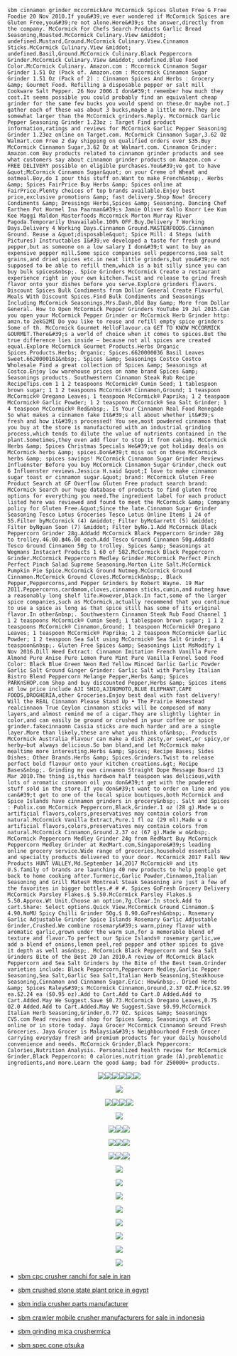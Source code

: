 
```
sbm cinnamon grinder mccormickAre McCormick Spices Gluten Free G Free Foodie 20 Nov 2010.If you&#39;ve ever wondered if McCormick Spices are Gluten Free,you&#39;re not alone.Here&#39;s the answer,directly from the company. McCormick For Chefs Search Products Garlic Bread Seasoning,Roasted.McCormick Culinary.View &middot; undefined.Mustard,Ground.McCormick Culinary.View.Cinnamon Sticks.McCormick Culinary.View &middot; undefined.Basil,Ground.McCormick Culinary.Black Peppercorn Grinder.McCormick Culinary.View &middot; undefined.Blue Food Color.McCormick Culinary. Amazon.com : Mccormick Cinnamon Sugar Grinder 1.51 Oz (Pack of. Amazon.com : Mccormick Cinnamon Sugar Grinder 1.51 Oz (Pack of 2) : Cinnamon Spices And Herbs : Grocery &amp; Gourmet Food. Refilling a disposable pepper or salt mill Cookware Salt Pepper. 26 Nov 2006.I don&#39;t remember how much they cost.It seems possible you could probably find an equivalent cheap grinder for the same few bucks you would spend on these.Or maybe not.I gather each of these was about 3 bucks,maybe a little more.They are somewhat larger than the McCormick grinders.Reply. McCormick Garlic Pepper Seasoning Grinder 1.23oz : Target Find product information,ratings and reviews for McCormick Garlic Pepper Seasoning Grinder 1.23oz online on Target.com. McCormick Cinnamon Sugar,3.62 Oz Walmart.com Free 2 day shipping on qualified orders over $35.Buy McCormick Cinnamon Sugar,3.62 Oz at Walmart.com. Cinnamon Grinder: Amazon.com Buy products related to cinnamon grinder products and see what customers say about cinnamon grinder products on Amazon.com ✓ FREE DELIVERY possible on eligible purchases.You&#39;ve got to have &quot;McCormick Cinnamon Sugar&quot; on your Creme of Wheat and oatmeal.Boy,do I pour this stuff on.Want to make French&nbsp;. Herbs &amp; Spices FairPrice Buy Herbs &amp; Spices online at FairPrice.Plenty choices of top brands available.Enjoy best price,exclusive promotions &amp; fast delivery.Shop Now! Grocery Condiments &amp; Dressings Herbs,Spices &amp; Seasoning. Dancing Chef Earthen Pot Hormel Ina Paarman&#39;s Jamie Oliver Kallo Knorr Lee Kum Kee Maggi Maldon Masterfoods Mccormick Morton Murray River Pagoda.Temporarily Unavailable.100% OFF.Buy.Delivery 7 Working Days.Delivery 4 Working Days.Cinnamon Ground.MASTERFOODS.Cinnamon Ground. Reuse a &quot;disposable&quot; Spice Mill: 4 Steps (with Pictures) Instructables I&#39;ve developed a taste for fresh ground pepper,but as someone on a low salary I don&#39;t want to buy an expensive pepper mill.Some spice companies sell peppercorns,sea salt grains,and dried spices etc.in neat little grinders,but you&#39;re not supposed to be able to refill them,which is a bit silly since you can buy bulk spices&nbsp;. Spice Grinders McCormick Create a restaurant experience right in your own kitchen.Twist and release to grind fresh flavor onto your dishes before you serve.Explore grinders flavors. Discount Spices Bulk Condiments from Dollar General Create Flavorful Meals With Discount Spices.Find Bulk Condiments and Seasonings Including McCormick Seasonings,Mrs.Dash,Old Bay &amp; More from Dollar General. How to Open McCormick Pepper Grinders YouTube 19 Jul 2015.Can you open your McCormick Pepper Grinder or McCormick Herb Grinder http: amzn.to 2ekG2MI Do you like to reuse and refill empty spice grinders Some of th. McCormick Gourmet HelloFlavour.ca GET TO KNOW MCCORMICK GOURMET.There&#39;s a world of choice when it comes to spices.But the true difference lies inside — because not all spices are created equal.Explore McCormick Gourmet Products.Herbs Organic Spices.Products.Herbs; Organic; Spices.6620000036 Basil Leaves Sweet.6620000161&nbsp;. Spices &amp; Seasonings Costco Costco Wholesale Find a great collection of Spices &amp; Seasonings at Costco.Enjoy low warehouse prices on name brand Spices &amp; Seasonings products. Southwestern Cinnamon Steak Rub Recipe RecipeTips.com 1 1 2 teaspoons McCormick® Cumin Seed; 1 tablespoon brown sugar; 1 1 2 teaspoons McCormick® Cinnamon,Ground; 1 teaspoon McCormick® Oregano Leaves; 1 teaspoon McCormick® Paprika; 1 2 teaspoon McCormick® Garlic Powder; 1 2 teaspoon McCormick® Sea Salt Grinder; 1 4 teaspoon McCormick® Red&nbsp;. Is Your Cinnamon Real Food Renegade So what makes a cinnamon fake It&#39;s all about whether it&#39;s fresh and how it&#39;s processed! You see,most powdered cinnamon that you buy at the store is manufactured with an industrial grinding process,which tends to dilute the value of nutrients contained in the plant.Sometimes,they even add flour to stop it from caking. McCormick Herbs &amp; Spices Christmas Specials We&#39;ve got holiday deals on McCormick herbs &amp; spices.Don&#39;t miss out on these McCormick herbs &amp; spices savings! McCormick Cinnamon Sugar Grinder Reviews Influenster Before you buy McCormick Cinnamon Sugar Grinder,check out 6 Influenster reviews.Jessica H.said &quot;I love to make cinnamon sugar toast or cinnamon sugar.&quot; brand: McCormick Gluten Free Product Search at GF Overflow Gluten Free product search brand: McCormick Search our huge database of products to find gluten free options for everything you need.The ingredient label for each product listed here was reviewed and found to meet the McCormick &amp; Company policy for Gluten Free.&quot;Since the late.Cinnamon Sugar Grinder Seasoning Tesco Lotus Groceries Tesco Lotus Online Items 1 24 of 55.Filter byMcCormick (4) &middot; Filter byMcGarrett (5) &middot; Filter byNguan Soon (7) &middot; Filter byNo.1.Add McCormick Black Peppercorn Grinder 28g.Addadd McCormick Black Peppercorn Grinder 28g to trolley.46.00.฿46.00 each.Add Tesco Ground Cinnamon 50g.Addadd Tesco Ground Cinnamon 50g to trolley. Spices &amp; Seasonings at Wegmans Instacart Products 1 60 of 582.McCormick Black Peppercorn Grinder.McCormick Peppercorn Medley Grinder.McCormick Perfect Pinch Perfect Pinch Salad Supreme Seasoning.Morton Lite Salt.McCormick Pumpkin Pie Spice.McCormick Ground Nutmeg.McCormick Ground Cinnamon.McCormick Ground Cloves.McCormick&nbsp;. Black Pepper,Peppercorns,and Pepper Grinders by Robert Wayne. 19 Mar 2011.Peppercorns,cardamom,cloves,cinnamon sticks,cumin,and nutmeg have a reasonably long shelf life.However,black.In fact,some of the larger spice companies,such as McCormick,actually recommend that you continue to use a spice as long as that spice still has some of its original flavor.In other&nbsp;. Southwestern Cinnamon Steak Rub Food Channel 1 1 2 teaspoons McCormick® Cumin Seed; 1 tablespoon brown sugar; 1 1 2 teaspoons McCormick® Cinnamon,Ground; 1 teaspoon McCormick® Oregano Leaves; 1 teaspoon McCormick® Paprika; 1 2 teaspoon McCormick® Garlic Powder; 1 2 teaspoon Sea Salt using McCormick® Sea Salt Grinder; 1 4 teaspoon&nbsp;. Gluten Free Spices &amp; Seasonings List MsModify 1 Nov 2016.Dill Weed Extract: Cinnamon Imitation French Vanilla Pure Almond Pure Anise Pure Lemon Pure Mint Pure Vanilla Fennel Seed Food Color: Black Blue Green Neon Red Yellow Minced Garlic Garlic Powder Garlic Salt Ground Ginger Grinder: Garlic Salt with Parsley Italian Bistro Blend Peppercorn Melange Pepper,Herbs &amp; Spices PARKnSHOP.com Shop and buy discounted Pepper,Herbs &amp; Spices items at low price include AJI SHIO,AJINOMOTO,BLUE ELEPHANT,CAPE FOODS,DROGHERIA,other Groceries.Enjoy best deal with fast delivery! Will the REAL Cinnamon Please Stand Up • The Prairie Homestead realcinnaon True Ceylon cinnamon sticks will be composed of many layers,and almost remind me of a cigar.They are slightly lighter in color,and can easily be ground or crushed in your coffee or spice grinder.fakecinnaomn Cassia sticks are much harder and are a single layer.More than likely,these are what you think of&nbsp;. Products McCormick Australia Flavour can make a dish zesty,or sweet,or spicy,or herby—but always delicious.So ban bland,and let McCormick make mealtime more interesting.Herbs &amp; Spices; Recipe Bases; Sides Dishes; Other Brands.Herbs &amp; Spices.Grinders.Twist to release perfect bold flavour onto your kitchen creations.&gt; Recipe Bases&nbsp;. Grinding my own cinnamon Straight Dope Message Board 13 Mar 2010.The thing is,this hardwon half teaspoon was delicious,with lots of aromatic cinnamon oil you don&#39;t get with the powdered stuff sold in the store.If you don&#39;t want to order on line and you can&#39;t get to one of the local spice boutiques,both McCormick and Spice Islands have cinnamon grinders in grocery&nbsp;. Salt and Spices : Publix.com McCormick Peppercorn,Black,Grinder.1 oz (28 g).Made w o artificial flavors,colors,preservatives may contain colors from natural.McCormick Vanilla Extract,Pure.1 fl oz (29 ml).Made w o artificial flavors,colors,preservatives may contain colors from natural.McCormick Cinnamon,Ground.2.37 oz (67 g).Made w o&nbsp;. McCormick Peppercorn Medley Grinder 24g from RedMart Buy McCormick Peppercorn Medley Grinder at RedMart.com,Singapore&#39;s leading online grocery service.Wide range of groceries,household essentials and specialty products delivered to your door. McCormick 2017 Fall New Products HUNT VALLEY,Md.September 14,2017 McCormick® and its U.S.family of brands are launching 40 new products to help people get back to home cooking after.Turmeric,Garlic Powder,Cinnamon,Italian Seasoning and Grill Mates® Montreal Steak Seasoning are just a few of the favorites in bigger bottles.# # #. Spices GoFresh Grocery Delivery McCormick Parsley Flakes.$ 5.50.McCormick Parsley Flakes.$ 5.50.Approx.Wt Unit.Choose an option,7g.Clear.In stock.Add to cart.Share: Select options.Quick View.McCormick Ground Cinnamon.$ 4.90.NoMU Spicy Chilli Grinder 50g.$ 8.90.GoFresh&nbsp;. Rosemary Garlic Adjustable Grinder Spice Islands Rosemary Garlic Adjustable Grinder,Crushed.We combine rosemary&#39;s warm,piney flavor with aromatic garlic,grown under the warm sun,for a memorable blend of texture and flavor.To perfect our Spice Islands® rosemary garlic,we add a blend of onions,lemon peel,red pepper and other spices to give it depth as well as&nbsp;. McCormick Black Peppercorn and Sea Salt Grinders Bite of the Best 20 Jan 2010.A review of McCormick Black Peppercorn and Sea Salt Grinders by the Bite of the Best team.Grinder varieties include: Black Peppercorn,Peppercorn Medley,Garlic Pepper Seasoning,Sea Salt,Garlic Sea Salt,Italian Herb Seasoning,Steakhouse Seasoning,Cinnamon and Cinnamon Sugar.Eric: How&nbsp;. Dried Herbs &amp; Spices Raley&#39;s McCormick Cinnamon,Ground,2.37 OZ.Price.$2.99 ea.$2.24 ea ($0.95 oz).Add to Cart.Add to Cart.0 Added.Add to Cart.Added.May We Suggest.Save $0.73.McCormick Oregano Leaves,0.75 OZ.0 Added.Add to Cart.Added.May We Suggest.Save $0.99.McCormick Italian Herb Seasoning,Grinder,0.77 OZ. Spices &amp; Seasonings CVS.com Read reviews and shop for Spices &amp; Seasonings at CVS online or in store today. Jaya Grocer McCormick Cinnamon Ground Fresh Groceries. Jaya Grocer is Malaysia&#39;s Neighbourhood Fresh Grocer carrying everyday fresh and premium products for your daily household convenience and needs. McCormick Grinder,Black Peppercorn: Calories,Nutrition Analysis. Personalized health review for McCormick Grinder,Black Peppercorn: 0 calories,nutrition grade (A),problematic ingredients,and more.Learn the good &amp; bad for 250000+ products. 
```

<div align="center">
  
<a rel="nofollow" href="https://m.shibang-china.com?f=github&k=sbm+cinnamon+grinder+mccormick"><img src="https://static.shibang-china.com/en/l.png"></a><img src="https://static.shibang-china.com/en/hw.png"><a rel="nofollow" href="https://m.shibang-china.com/product/?f=github&k=sbm+cinnamon+grinder+mccormick"><img src="https://static.shibang-china.com/en/p.png"></a><a rel="nofollow" href="https://m.shibang-china.com/cases/?f=github&k=sbm+cinnamon+grinder+mccormick"><img src="https://static.shibang-china.com/en/c.png"></a><a rel="nofollow" href="https://m.shibang-china.com/news/?f=github&k=sbm+cinnamon+grinder+mccormick"><img src="https://static.shibang-china.com/en/n.png"></a><a rel="nofollow" href="https://m.shibang-china.com?f=github&k=sbm+cinnamon+grinder+mccormick"><img src="https://static.shibang-china.com/en/m.png"></a>

<a rel="nofollow" href="https://m.shibang-china.com/product/?f=github&k=sbm+cinnamon+grinder+mccormick"><img src="https://static.shibang-china.com/en/b.jpg"></a>
  
<a rel="nofollow" href="https://m.shibang-china.com/solution-aggregate.html?f=github&k=sbm+cinnamon+grinder+mccormick"><img src="https://static.shibang-china.com/en/a.jpg"></a><a rel="nofollow" href="https://m.shibang-china.com/solution-mine.html?f=github&k=sbm+cinnamon+grinder+mccormick"><img src="https://static.shibang-china.com/en/m.jpg"></a><a rel="nofollow" href="https://m.shibang-china.com/solution-mill.html?f=github&k=sbm+cinnamon+grinder+mccormick"><img src="https://static.shibang-china.com/en/g.jpg"></a><a rel="nofollow" href="https://m.shibang-china.com/solution-epc.html?f=github&k=sbm+cinnamon+grinder+mccormick"><img src="https://static.shibang-china.com/en/e.jpg"></a>

<a rel="nofollow" href="https://m.shibang-china.com/product/?f=github&k=sbm+cinnamon+grinder+mccormick"><img src="https://static.shibang-china.com/en/a-p.png"></a>

<a rel="nofollow" href="https://m.shibang-china.com/product/crusher/c6x.html?f=github&k=sbm+cinnamon+grinder+mccormick"><img src="https://static.shibang-china.com/en/j.jpg"></a><a rel="nofollow" href="https://m.shibang-china.com/product/crusher/ci5x.html?f=github&k=sbm+cinnamon+grinder+mccormick"><img src="https://static.shibang-china.com/en/i.jpg"></a><a rel="nofollow" href="https://m.shibang-china.com/product/crusher/hst.html?f=github&k=sbm+cinnamon+grinder+mccormick"><img src="https://static.shibang-china.com/en/c.jpg"></a>

<a rel="nofollow" href="https://m.shibang-china.com/product/mill/mtw.html?f=github&k=sbm+cinnamon+grinder+mccormick"><img src="https://static.shibang-china.com/en/mtw.jpg"></a><a rel="nofollow" href="https://m.shibang-china.com/product/mill/scm.html?f=github&k=sbm+cinnamon+grinder+mccormick"><img src="https://static.shibang-china.com/en/scm.jpg"></a><a rel="nofollow" href="https://m.shibang-china.com/product/mill/lm.html?f=github&k=sbm+cinnamon+grinder+mccormick"><img src="https://static.shibang-china.com/en/lm.jpg"></a>

<a rel="nofollow" href="https://m.shibang-china.com/product/sand/vsi6x.html?f=github&k=sbm+cinnamon+grinder+mccormick"><img src="https://static.shibang-china.com/en/6x.jpg"></a><a rel="nofollow" href="https://m.shibang-china.com/product/sand/vu.html?f=github&k=sbm+cinnamon+grinder+mccormick"><img src="https://static.shibang-china.com/en/vu.jpg"></a><a rel="nofollow" href="https://m.shibang-china.com/product/mobile/klun.html?f=github&k=sbm+cinnamon+grinder+mccormick"><img src="https://static.shibang-china.com/en/k.jpg"></a>

<a rel="nofollow" href="https://m.shibang-china.com/cases/?f=github&k=sbm+cinnamon+grinder+mccormick"><img src="https://static.shibang-china.com/en/case.png"></a>

<a rel="nofollow" href="https://m.shibang-china.com/cases/aggregate/202.html?f=github&k=sbm+cinnamon+grinder+mccormick"><img src="https://static.shibang-china.com/en/c-1.jpg"></a>

<a rel="nofollow" href="https://m.shibang-china.com/cases/aggregate/203.html?f=github&k=sbm+cinnamon+grinder+mccormick"><img src="https://static.shibang-china.com/en/c-2.jpg"></a>

<a rel="nofollow" href="https://m.shibang-china.com/cases/mill/123.html?f=github&k=sbm+cinnamon+grinder+mccormick"><img src="https://static.shibang-china.com/en/c-3.jpg"></a>

<a rel="nofollow" href="https://m.shibang-china.com/contact_us.html?f=github&k=sbm+cinnamon+grinder+mccormick"><img src="https://static.shibang-china.com/en/contact.png"></a>

<a rel="nofollow" href="https://swt.shibang-china.com/?f=github&k=sbm+cinnamon+grinder+mccormick"><img src="https://static.shibang-china.com/en/chat.png"></a>

<a rel="nofollow" href="https://whatsapp.shibangsoft.com/WhatsApp.php?f=github&k=sbm+cinnamon+grinder+mccormick"><img src="https://static.shibang-china.com/en/whatsapp.png"></a>

<a rel="nofollow" href="https://m.shibang-china.com/?f=github&k=sbm+cinnamon+grinder+mccormick"><img src="https://static.shibang-china.com/en/website.png"></a>

</div>


* [sbm cpc crusher ranchi for sale in iran](sbm%20cpc%20crusher%20ranchi%20for%20sale%20in%20iran.md)

* [sbm crushed stone state plant price in egypt](sbm%20crushed%20stone%20state%20plant%20price%20in%20egypt.md)

* [sbm india crusher parts manufacturer](sbm%20india%20crusher%20parts%20manufacturer.md)

* [sbm crawler mobile crusher manufacturers for sale in indonesia](sbm%20crawler%20mobile%20crusher%20manufacturers%20for%20sale%20in%20indonesia.md)

* [sbm grinding mica crushermica](sbm%20grinding%20mica%20crushermica.md)

* [sbm spec cone otsuka](sbm%20spec%20cone%20otsuka.md)